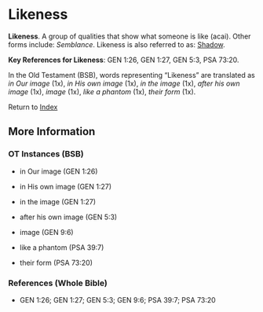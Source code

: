 # Likeness
**Likeness**. 
A group of qualities that show what someone is like (acai). 
Other forms include: 
*Semblance*. 
Likeness is also referred to as: 
[Shadow](Shadow.md). 


**Key References for Likeness**: 
GEN 1:26, GEN 1:27, GEN 5:3, PSA 73:20. 


In the Old Testament (BSB), words representing “Likeness” are translated as 
*in Our image* (1x), *in His own image* (1x), *in the image* (1x), *after his own image* (1x), *image* (1x), *like a phantom* (1x), *their form* (1x). 




Return to [Index](00-Index.md)

## More Information

### OT Instances (BSB)

* in Our image (GEN 1:26)

* in His own image (GEN 1:27)

* in the image (GEN 1:27)

* after his own image (GEN 5:3)

* image (GEN 9:6)

* like a phantom (PSA 39:7)

* their form (PSA 73:20)



### References (Whole Bible)

* GEN 1:26; GEN 1:27; GEN 5:3; GEN 9:6; PSA 39:7; PSA 73:20



